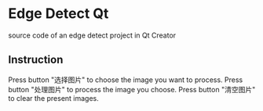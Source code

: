 # Edge Detect Qt
source code of an edge detect project in Qt Creator
## Instruction
Press button "选择图片" to choose the image you want to process.
Press button "处理图片" to process the image you choose.
Press button "清空图片" to clear the present images.
